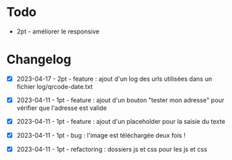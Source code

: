
# Todo
- 2pt - améliorer le responsive

# Changelog
- [x] 2023-04-17 - 2pt - feature : ajout d'un log des urls utilisées dans un fichier log/qrcode-date.txt
- [x] 2023-04-11 - 1pt - feature : ajout d'un bouton "tester mon adresse" pour vérifier que l'adresse est valide
- [x] 2023-04-11 - 1pt - feature : ajout d'un placeholder pour la saisie du texte
- [x] 2023-04-11 - 1pt - bug : l'image est téléchargée deux fois !
- [x] 2023-04-11 - 1pt - refactoring : dossiers js et css pour les js et css

